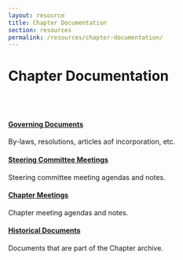 ```yaml
---
layout: resource
title: Chapter Documentation
section: resources
permalink: /resources/chapter-documentation/
---
```

# Chapter Documentation  

<br>
<br>
<!-- Grid of sub-sections -->
<div class="row justify-content-center align-items-start">

  <!-- Governing Documents -->
  <div class="col-sm-12 col-md-6 mb-4 text-center">
    <h4>
      <a href="{{ '/resources/chapter-documentation/governing-documents/' | relative_url }}">
        Governing Documents
      </a>
    </h4>
    <p>By-laws, resolutions, articles aof incorporation, etc.</p>
  </div>

  <!-- Steering Committee Meetings -->
  <div class="col-sm-12 col-md-6 mb-4 text-center">
    <h4>
      <a href="{{ '/resources/chapter-documentation/steering-committee-meetings/' | relative_url }}">
        Steering Committee Meetings
      </a>
    </h4>
    <p>Steering committee meeting agendas and notes.</p>
  </div>

  <!-- Chapter Meetings -->
  <div class="col-sm-12 col-md-6 mb-4 text-center">
    <h4>
      <a href="{{ '/resources/chapter-documentation/chapter-meetings/' | relative_url }}">
        Chapter Meetings
      </a>
    </h4>
    <p>Chapter meeting agendas and notes.</p>
  </div>

  <!-- Historical Documents -->
  <div class="col-sm-12 col-md-6 mb-4 text-center">
    <h4>
      <a href="{{ '/resources/chapter-documentation/historical-documents/' | relative_url }}">
        Historical Documents
      </a>
    </h4>
    <p>Documents that are part of the Chapter archive.</p>
  </div>

</div>

